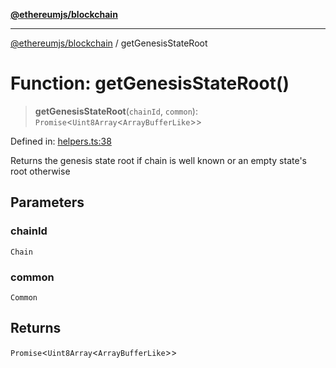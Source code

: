[**@ethereumjs/blockchain**](../README.md)

***

[@ethereumjs/blockchain](../README.md) / getGenesisStateRoot

# Function: getGenesisStateRoot()

> **getGenesisStateRoot**(`chainId`, `common`): `Promise`\<`Uint8Array`\<`ArrayBufferLike`\>\>

Defined in: [helpers.ts:38](https://github.com/ethereumjs/ethereumjs-monorepo/blob/master/packages/blockchain/src/helpers.ts#L38)

Returns the genesis state root if chain is well known or an empty state's root otherwise

## Parameters

### chainId

`Chain`

### common

`Common`

## Returns

`Promise`\<`Uint8Array`\<`ArrayBufferLike`\>\>
